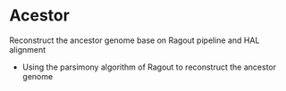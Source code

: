 # Acestor
Reconstruct the ancestor genome base on Ragout pipeline and HAL alignment

  - Using the parsimony algorithm of Ragout to reconstruct the ancestor genome
